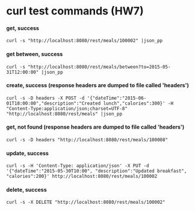 # curl test commands (HW7)
#### get, success
`curl -s "http://localhost:8080/rest/meals/100002" |json_pp`

#### get between, success
`curl -s "http://localhost:8080/rest/meals/between?to=2015-05-31T12:00:00" |json_pp`

#### create, success (response headers are dumped to file called 'headers')
`curl -s -D headers -X POST -d '{"dateTime":"2015-06-01T18:00:00","description":"Created lunch","calories":300}' -H "Content-Type:application/json;charset=UTF-8" "http://localhost:8080/rest/meals" |json_pp`

#### get, not found (response headers are dumped to file called 'headers')
`curl -s -D headers "http://localhost:8080/rest/meals/100008"`

#### update, success
`curl -s -H 'Content-Type: application/json' -X PUT -d '{"dateTime":"2015-05-30T10:00", "description":"Updated breakfast", "calories":200}' http://localhost:8080/rest/meals/100002`

#### delete, success
`curl -s -X DELETE "http://localhost:8080/rest/meals/100002"`